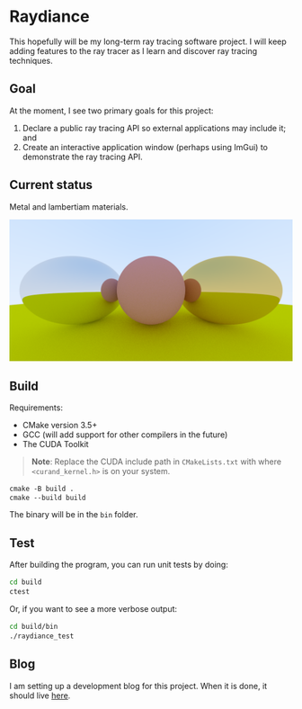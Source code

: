 # Raydiance

[blog]: https://cszach.github.io/Raydiance/

This hopefully will be my long-term ray tracing software project. I will keep
adding features to the ray tracer as I learn and discover ray tracing
techniques.

## Goal

At the moment, I see two primary goals for this project:

1. Declare a public ray tracing API so external applications may include it; and
2. Create an interactive application window (perhaps using ImGui) to demonstrate
   the ray tracing API.

## Current status

Metal and lambertiam materials.

[![Current output image.](image.png)](image.ppm)

## Build

Requirements:

- CMake version 3.5+
- GCC (will add support for other compilers in the future)
- The CUDA Toolkit

> **Note**: Replace the CUDA include path in `CMakeLists.txt` with where
> `<curand_kernel.h>` is on your system.

```
cmake -B build .
cmake --build build
```

The binary will be in the `bin` folder.

## Test

After building the program, you can run unit tests by doing:

```bash
cd build
ctest
```

Or, if you want to see a more verbose output:

```bash
cd build/bin
./raydiance_test
```

## Blog

I am setting up a development blog for this project. When it is done, it should
live [here][blog].
